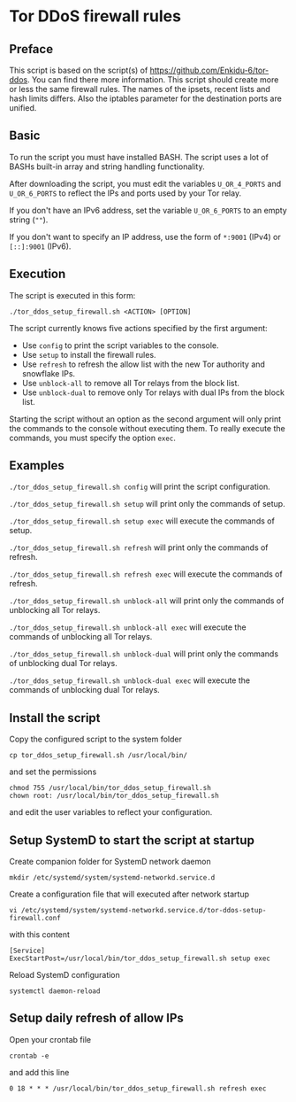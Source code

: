 # Tor DDoS firewall rules

## Preface

This script is based on the script(s) of https://github.com/Enkidu-6/tor-ddos. You can find there more information. This script should create more or less the same firewall rules. The names of the ipsets, recent lists and hash limits differs. Also the iptables parameter for the destination ports are unified.

## Basic

To run the script you must have installed BASH. The script uses a lot of BASHs built-in array and string handling functionality.

After downloading the script, you must edit the variables `U_OR_4_PORTS` and `U_OR_6_PORTS` to reflect the IPs and ports used by your Tor relay.

If you don't have an IPv6 address, set the variable `U_OR_6_PORTS` to an empty string (`""`).

If you don't want to specify an IP address, use the form of `*:9001` (IPv4) or `[::]:9001` (IPv6).

## Execution

The script is executed in this form:

`./tor_ddos_setup_firewall.sh <ACTION> [OPTION]`

The script currently knows five actions specified by the first argument:

- Use `config` to print the script variables to the console.
- Use `setup` to install the firewall rules.
- Use `refresh` to refresh the allow list with the new Tor authority and snowflake IPs.
- Use `unblock-all` to remove all Tor relays from the block list.
- Use `unblock-dual` to remove only Tor relays with dual IPs from the block list.

Starting the script without an option as the second argument will only print the commands to the console without executing them. To really execute the commands, you must specify the option `exec`.

## Examples

`./tor_ddos_setup_firewall.sh config` will print the script configuration.

`./tor_ddos_setup_firewall.sh setup` will print only the commands of setup.

`./tor_ddos_setup_firewall.sh setup exec` will execute the commands of setup.

`./tor_ddos_setup_firewall.sh refresh` will print only the commands of refresh.

`./tor_ddos_setup_firewall.sh refresh exec` will execute the commands of refresh.

`./tor_ddos_setup_firewall.sh unblock-all` will print only the commands of unblocking all Tor relays.

`./tor_ddos_setup_firewall.sh unblock-all exec` will execute the commands of unblocking all Tor relays.

`./tor_ddos_setup_firewall.sh unblock-dual` will print only the commands of unblocking dual Tor relays.

`./tor_ddos_setup_firewall.sh unblock-dual exec` will execute the commands of unblocking dual Tor relays.

## Install the script
Copy the configured script to the system folder
```
cp tor_ddos_setup_firewall.sh /usr/local/bin/
```
and set the permissions
```
chmod 755 /usr/local/bin/tor_ddos_setup_firewall.sh
chown root: /usr/local/bin/tor_ddos_setup_firewall.sh
```
and edit the user variables to reflect your configuration.

## Setup SystemD to start the script at startup
Create companion folder for SystemD network daemon
```
mkdir /etc/systemd/system/systemd-networkd.service.d
```
Create a configuration file that will executed after network startup
```
vi /etc/systemd/system/systemd-networkd.service.d/tor-ddos-setup-firewall.conf
```
with this content
```
[Service]
ExecStartPost=/usr/local/bin/tor_ddos_setup_firewall.sh setup exec
```
Reload SystemD configuration
```
systemctl daemon-reload
```

## Setup daily refresh of allow IPs
Open your crontab file
```
crontab -e
```
and add this line
```
0 18 * * * /usr/local/bin/tor_ddos_setup_firewall.sh refresh exec
```
